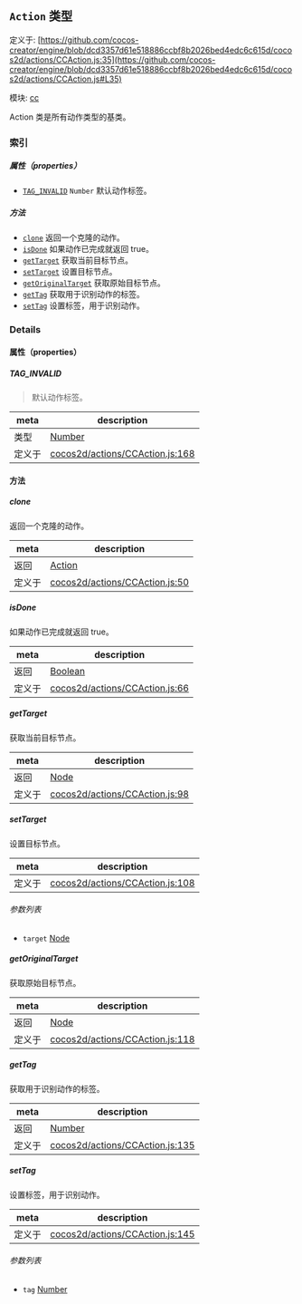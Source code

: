 ## `Action` 类型


定义于: [https://github.com/cocos-creator/engine/blob/dcd3357d61e518886ccbf8b2026bed4edc6c615d/cocos2d/actions/CCAction.js:35](https://github.com/cocos-creator/engine/blob/dcd3357d61e518886ccbf8b2026bed4edc6c615d/cocos2d/actions/CCAction.js#L35)

模块: [cc](../modules/cc.md)


Action 类是所有动作类型的基类。


### 索引

##### 属性（properties）

  - [`TAG_INVALID`](#taginvalid) `Number` 默认动作标签。



##### 方法

  - [`clone`](#clone) 返回一个克隆的动作。
  - [`isDone`](#isdone) 如果动作已完成就返回 true。
  - [`getTarget`](#gettarget) 获取当前目标节点。
  - [`setTarget`](#settarget) 设置目标节点。
  - [`getOriginalTarget`](#getoriginaltarget) 获取原始目标节点。
  - [`getTag`](#gettag) 获取用于识别动作的标签。
  - [`setTag`](#settag) 设置标签，用于识别动作。



### Details


#### 属性（properties）


##### TAG_INVALID

> 默认动作标签。

| meta | description |
|------|-------------|
| 类型 | <a href="https://developer.mozilla.org/en/JavaScript/Reference/Global_Objects/Number" class="crosslink external" target="_blank">Number</a> |
| 定义于 | [cocos2d/actions/CCAction.js:168](https://github.com/cocos-creator/engine/blob/dcd3357d61e518886ccbf8b2026bed4edc6c615d/cocos2d/actions/CCAction.js#L168) |






<!-- Method Block -->
#### 方法


##### clone

返回一个克隆的动作。

| meta | description |
|------|-------------|
| 返回 | <a href="../classes/Action.html" class="crosslink">Action</a> 
| 定义于 | [cocos2d/actions/CCAction.js:50](https://github.com/cocos-creator/engine/blob/dcd3357d61e518886ccbf8b2026bed4edc6c615d/cocos2d/actions/CCAction.js#L50) |



##### isDone

如果动作已完成就返回 true。

| meta | description |
|------|-------------|
| 返回 | <a href="https://developer.mozilla.org/en/JavaScript/Reference/Global_Objects/Boolean" class="crosslink external" target="_blank">Boolean</a> 
| 定义于 | [cocos2d/actions/CCAction.js:66](https://github.com/cocos-creator/engine/blob/dcd3357d61e518886ccbf8b2026bed4edc6c615d/cocos2d/actions/CCAction.js#L66) |



##### getTarget

获取当前目标节点。

| meta | description |
|------|-------------|
| 返回 | <a href="../classes/Node.html" class="crosslink">Node</a> 
| 定义于 | [cocos2d/actions/CCAction.js:98](https://github.com/cocos-creator/engine/blob/dcd3357d61e518886ccbf8b2026bed4edc6c615d/cocos2d/actions/CCAction.js#L98) |



##### setTarget

设置目标节点。

| meta | description |
|------|-------------|
| 定义于 | [cocos2d/actions/CCAction.js:108](https://github.com/cocos-creator/engine/blob/dcd3357d61e518886ccbf8b2026bed4edc6c615d/cocos2d/actions/CCAction.js#L108) |

###### 参数列表
- `target` <a href="../classes/Node.html" class="crosslink">Node</a> 


##### getOriginalTarget

获取原始目标节点。

| meta | description |
|------|-------------|
| 返回 | <a href="../classes/Node.html" class="crosslink">Node</a> 
| 定义于 | [cocos2d/actions/CCAction.js:118](https://github.com/cocos-creator/engine/blob/dcd3357d61e518886ccbf8b2026bed4edc6c615d/cocos2d/actions/CCAction.js#L118) |



##### getTag

获取用于识别动作的标签。

| meta | description |
|------|-------------|
| 返回 | <a href="https://developer.mozilla.org/en/JavaScript/Reference/Global_Objects/Number" class="crosslink external" target="_blank">Number</a> 
| 定义于 | [cocos2d/actions/CCAction.js:135](https://github.com/cocos-creator/engine/blob/dcd3357d61e518886ccbf8b2026bed4edc6c615d/cocos2d/actions/CCAction.js#L135) |



##### setTag

设置标签，用于识别动作。

| meta | description |
|------|-------------|
| 定义于 | [cocos2d/actions/CCAction.js:145](https://github.com/cocos-creator/engine/blob/dcd3357d61e518886ccbf8b2026bed4edc6c615d/cocos2d/actions/CCAction.js#L145) |

###### 参数列表
- `tag` <a href="https://developer.mozilla.org/en/JavaScript/Reference/Global_Objects/Number" class="crosslink external" target="_blank">Number</a> 



